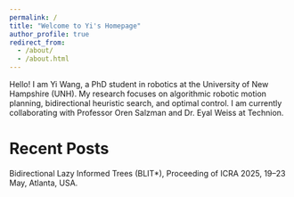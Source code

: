 ```yaml
---
permalink: /
title: "Welcome to Yi's Homepage"
author_profile: true
redirect_from: 
  - /about/
  - /about.html
---
```


Hello! I am Yi Wang, a PhD student in robotics at the University of New Hampshire (UNH). My research focuses on algorithmic robotic motion planning, bidirectional heuristic search, and optimal control. I am currently collaborating with Professor Oren Salzman and Dr. Eyal Weiss at Technion.

Recent Posts
======
Bidirectional Lazy Informed Trees (BLIT*), Proceeding of ICRA 2025, 19–23 May, Atlanta, USA.
